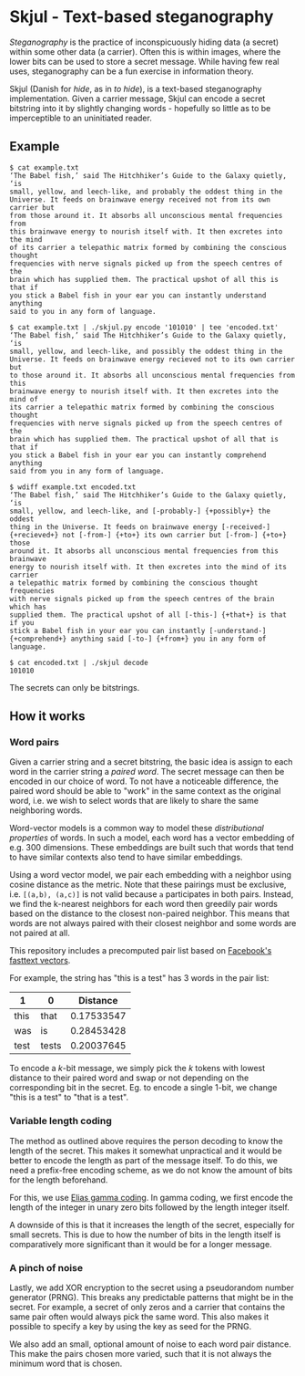 # Skjul - Text-based steganography

*Steganography* is the practice of inconspicuously hiding data (a secret) within
some other data (a carrier). Often this is within images, where the lower bits
can be used to store a secret message. While having few real uses, steganography
can be a fun exercise in information theory.

Skjul (Danish for *hide*, as in *to hide*), is a text-based steganography
implementation. Given a carrier message, Skjul can encode a secret bitstring
into it by slightly changing words - hopefully so little as to be imperceptible
to an uninitiated reader.

## Example

    $ cat example.txt
    ‘The Babel fish,’ said The Hitchhiker’s Guide to the Galaxy quietly, ‘is
    small, yellow, and leech-like, and probably the oddest thing in the
    Universe. It feeds on brainwave energy received not from its own carrier but
    from those around it. It absorbs all unconscious mental frequencies from
    this brainwave energy to nourish itself with. It then excretes into the mind
    of its carrier a telepathic matrix formed by combining the conscious thought
    frequencies with nerve signals picked up from the speech centres of the
    brain which has supplied them. The practical upshot of all this is that if
    you stick a Babel fish in your ear you can instantly understand anything
    said to you in any form of language.

    $ cat example.txt | ./skjul.py encode '101010' | tee 'encoded.txt'
    ‘The Babel fish,’ said The Hitchhiker’s Guide to the Galaxy quietly, ‘is
    small, yellow, and leech-like, and possibly the oddest thing in the
    Universe. It feeds on brainwave energy recieved not to its own carrier but
    to those around it. It absorbs all unconscious mental frequencies from this
    brainwave energy to nourish itself with. It then excretes into the mind of
    its carrier a telepathic matrix formed by combining the conscious thought
    frequencies with nerve signals picked up from the speech centres of the
    brain which has supplied them. The practical upshot of all that is that if
    you stick a Babel fish in your ear you can instantly comprehend anything
    said from you in any form of language.

    $ wdiff example.txt encoded.txt
    ‘The Babel fish,’ said The Hitchhiker’s Guide to the Galaxy quietly, ‘is
    small, yellow, and leech-like, and [-probably-] {+possibly+} the oddest
    thing in the Universe. It feeds on brainwave energy [-received-]
    {+recieved+} not [-from-] {+to+} its own carrier but [-from-] {+to+} those
    around it. It absorbs all unconscious mental frequencies from this brainwave
    energy to nourish itself with. It then excretes into the mind of its carrier
    a telepathic matrix formed by combining the conscious thought frequencies
    with nerve signals picked up from the speech centres of the brain which has
    supplied them. The practical upshot of all [-this-] {+that+} is that if you
    stick a Babel fish in your ear you can instantly [-understand-]
    {+comprehend+} anything said [-to-] {+from+} you in any form of language.

    $ cat encoded.txt | ./skjul decode
    101010

The secrets can only be bitstrings.

## How it works

### Word pairs

Given a carrier string and a secret bitstring, the basic idea is assign to each
word in the carrier string a *paired word*. The secret message can then be
encoded in our choice of word. To not have a noticeable difference, the paired
word should be able to "work" in the same context as the original word, i.e. we
wish to select words that are likely to share the same neighboring words.

Word-vector models is a common way to model these *distributional properties* of
words. In such a model, each word has a vector embedding of e.g. 300 dimensions.
These embeddings are built such that words that tend to have similar contexts
also tend to have similar embeddings.

Using a word vector model, we pair each embedding with a neighbor using cosine
distance as the metric. Note that these pairings must be exclusive, i.e.
`[(a,b), (a,c)]` is not valid because `a` participates in both pairs. Instead,
we find the k-nearest neighbors for each word then greedily pair words based on
the distance to the closest non-paired neighbor. This means that words are not
always paired with their closest neighbor and some words are not paired at all.

This repository includes a precomputed pair list based on
[Facebook's fasttext vectors](https://fasttext.cc/docs/en/crawl-vectors.html).

For example, the string has "this is a test" has 3 words in the pair list:

| 1    | 0     | Distance   |
|------|-------|------------|
| this | that  | 0.17533547 |
| was  | is    | 0.28453428 |
| test | tests | 0.20037645 |

To encode a *k*-bit message, we simply pick the *k* tokens with lowest distance
to their paired word and swap or not depending on the corresponding bit in the
secret. Eg. to encode a single 1-bit, we change "this is a test" to "that is a
test".

### Variable length coding

The method as outlined above requires the person decoding to know the length of
the secret. This makes it somewhat unpractical and it would be better to encode
the length as part of the message itself. To do this, we need a prefix-free
encoding scheme, as we do not know the amount of bits for the length beforehand.

For this, we use
[Elias gamma coding](https://en.wikipedia.org/wiki/Elias_gamma_coding). In gamma
coding, we first encode the length of the integer in unary zero bits followed by
the length integer itself.

A downside of this is that it increases the length of the secret, especially for
small secrets. This is due to how the number of bits in the length itself is
comparatively more significant than it would be for a longer message.

### A pinch of noise

Lastly, we add XOR encryption to the secret using a pseudorandom number
generator (PRNG). This breaks any predictable patterns that might be in the
secret. For example, a secret of only zeros and a carrier that contains the same
pair often would always pick the same word. This also makes it possible to
specify a key by using the key as seed for the PRNG.

We also add an small, optional amount of noise to each word pair distance. This
make the pairs chosen more varied, such that it is not always the minimum word
that is chosen.
